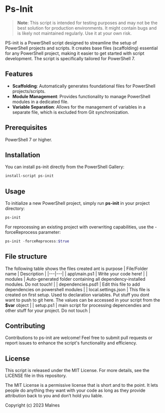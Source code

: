 # Ps-Init

> **Note**: This script is intended for testing purposes and may not be the best solution for production environments. It might contain bugs and is likely not maintained regularly. Use it at your own risk.

PS-init is a PowerShell script designed to streamline the setup of PowerShell projects and scripts. It creates base files (scaffolding) essential for any PowerShell project, making it easier to get started with script development. The script is specifically tailored for PowerShell 7.

## Features

- **Scaffolding**: Automatically generates foundational files for PowerShell projects/scripts.
- **Module Management**: Provides functionality to manage PowerShell modules in a dedicated file.
- **Variable Separation**: Allows for the management of variables in a separate file, which is excluded from Git synchronization.

## Prerequisites

PowerShell 7 or higher.


## Installation
You can install ps-init directly from the PowerShell Gallery:

``` PowerShell
install-script ps-init
```

## Usage
To initialize a new PowerShell project, simply run **ps-init** in your project directory:

``` PowerShell
ps-init
```

For reprocessing an existing project with overwriting capabilities, use the -forceReprocess parameter:

``` PowerShell
ps-init -forceReprocess:$true
```

## File structure

The following table shows the files created ant is purpose
| File/Folder name | Description  |
|---|---|
| app\main.ps1 | Write your code here! |
| modules | Auto-generated folder containing all dependency-installed modules. Do not touch!  |
| dependencies.psd1 | Edit this file to add dependencies on powershell modules |
| local.settings.json | This file is created on first setup. Used to declaration variables. Put stuff you dont want to push to git here. The values can be accessed in your script from the **$var** object |
| setup.ps1 | main script for processing depencendies and other stuff for your project. Do not touch |

## Contributing
Contributions to ps-init are welcome! Feel free to submit pull requests or report issues to enhance the script's functionality and efficiency.

## License
This script is released under the MIT License. For more details, see the LICENSE file in this repository.

The MIT License is a permissive license that is short and to the point. It lets people do anything they want with your code as long as they provide attribution back to you and don’t hold you liable.

Copyright (c) 2023 Malnes